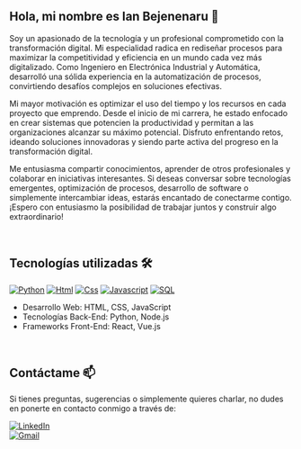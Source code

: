 ## Hola, mi nombre es Ian Bejenenaru 👋
Soy un apasionado de la tecnología y un profesional comprometido con la transformación digital. Mi especialidad radica en rediseñar procesos para maximizar la competitividad y eficiencia en un mundo cada vez más digitalizado. Como Ingeniero en Electrónica Industrial y Automática, desarrolló una sólida experiencia en la automatización de procesos, convirtiendo desafíos complejos en soluciones efectivas.

Mi mayor motivación es optimizar el uso del tiempo y los recursos en cada proyecto que emprendo. Desde el inicio de mi carrera, he estado enfocado en crear sistemas que potencien la productividad y permitan a las organizaciones alcanzar su máximo potencial. Disfruto enfrentando retos, ideando soluciones innovadoras y siendo parte activa del progreso en la transformación digital.

Me entusiasma compartir conocimientos, aprender de otros profesionales y colaborar en iniciativas interesantes. Si deseas conversar sobre tecnologías emergentes, optimización de procesos, desarrollo de software o simplemente intercambiar ideas, estarás encantado de conectarme contigo. ¡Espero con entusiasmo la posibilidad de trabajar juntos y construir algo extraordinario!

<br>

## Tecnologías utilizadas 🛠️

[![Python](https://img.shields.io/badge/Python-yellow?style=for-the-badge&logo=python&logoColor=white&labelColor=101010)]() [![Html](https://img.shields.io/badge/HTML-white?style=for-the-badge&logo=html5&logoColor=white&labelColor=black&color=%23E34F26)]() [![Css](https://img.shields.io/badge/css-white?style=for-the-badge&logo=css3&logoColor=white&labelColor=black&color=blue)]() [![Javascript](https://img.shields.io/badge/javascript-white?style=for-the-badge&logo=javascript&logoColor=white&labelColor=black&color=%23F7DF1E)]() [![SQL](https://img.shields.io/badge/my%20sql-white?style=for-the-badge&logo=mysql&logoColor=white&labelColor=black&color=%234479A1)]() 

- Desarrollo Web: HTML, CSS, JavaScript
- Tecnologías Back-End: Python, Node.js
- Frameworks Front-End: React, Vue.js
<br>

## Contáctame 📫

Si tienes preguntas, sugerencias o simplemente quieres charlar, no dudes en ponerte en contacto conmigo a través de:

[![LinkedIn](https://img.shields.io/badge/LinkedIn-white?style=for-the-badge&logo=linkedin&logoColor=white&labelColor=%230A66C2&color=%23363636)](https://www.linkedin.com/in/ianbejenaru/)
</br>
[![Gmail](https://img.shields.io/badge/Email%20personal-white?style=for-the-badge&logo=gmail&logoColor=white&label=ianbeje17%40gmail.com&labelColor=black&color=%23EA4335)](mailto:ianbeje17@gmail.com)

<br>
<!--
**IanBejenaru/IanBejenaru** is a ✨ _special_ ✨ repository because its `README.md` (this file) appears on your GitHub profile.

Here are some ideas to get you started:

- 🔭 I’m currently working on ...
- 🌱 I’m currently learning ...
- 👯 I’m looking to collaborate on ...
- 🤔 I’m looking for help with ...
- 💬 Ask me about ...
- 📫 How to reach me: ...
- 😄 Pronouns: ...
- ⚡ Fun fact: ...
-->
